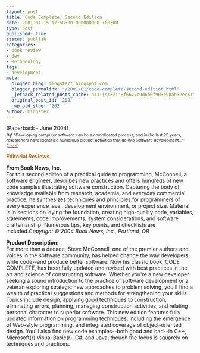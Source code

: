 ```yaml
---
layout: post
title: Code Complete, Second Edition
date: 2001-01-15 17:58:00.000000000 +08:00
type: post
published: true
status: publish
categories:
- book review
- dev
- Methodology
tags:
- development
meta:
  blogger_blog: mingstert.blogspot.com
  blogger_permalink: "/2001/01/code-complete-second-edition.html"
  _jetpack_related_posts_cache: a:1:{s:32:"8f6677c9d6b0f903e98ad32ec61f8deb";a:2:{s:7:"expires";i:1429279741;s:7:"payload";a:3:{i:0;a:1:{s:2:"id";i:8;}i:1;a:1:{s:2:"id";i:345;}i:2;a:1:{s:2:"id";i:350;}}}}
  original_post_id: '202'
  _wp_old_slug: '202'
author: mingster
---
```


<p>(Paperback - June 2004)<br />by <span class="tiny"><span style="font-size:78%;">"Developing computer software can be a complicated process, and in the last 25 years, researchers have identified numerous distinct activities that go into software development..." (</span><a href="http://www.amazon.com/gp/reader/0735619670/ref=sib_fs_top/103-7952845-2093423?%5Fencoding=UTF8&amp;p=S016&amp;checkSum=dDkCbc74ESDaL6Qq3wueSjwdAmJr5Ar%2BY1tQ4bA1xRo%3D#reader-link"><u><span style="font-size:78%;color:#996633;">more</span></u></a><span style="font-size:78%;">) </span></span></p>
<p><strong><span style="font-size:100%;color:#cc6600;">Editorial Reviews<br /></span></strong>
<div class="content"><strong>From Book News, Inc.</strong><br />For this second edition of a practical guide to programming, McConnell, a software engineer, describes new practices and offers hundreds of new code samples illustrating software construction. Capturing the body of knowledge available from research, academia, and everyday commercial practice, he synthesizes techniques and principles for programmers of every experience level, development environment, or project size. Material is in sections on laying the foundation, creating high-quality code, variables, statements, code improvements, system considerations, and software craftsmanship. Numerous tips, key points, and checklists are included.<i>Copyright © 2004 Book News, Inc., Portland, OR</i></p>
<p><b>Product Description:</b><br />For more than a decade, Steve McConnell, one of the premier authors and voices in the software community, has helped change the way developers write code--and produce better software. Now his classic book, CODE COMPLETE, has been fully updated and revised with best practices in the art and science of constructing software. Whether you're a new developer seeking a sound introduction to the practice of software development or a veteran exploring strategic new approaches to problem solving, you'll find a wealth of practical suggestions and methods for strengthening your skills. Topics include design, applying good techniques to construction, eliminating errors, planning, managing construction activities, and relating personal character to superior software. This new edition features fully updated information on programming techniques, including the emergence of Web-style programming, and integrated coverage of object-oriented design. You'll also find new code examples--both good and bad--in C++, Microsoft(r) Visual Basic(r), C#, and Java, though the focus is squarely on techniques and practices.</div>
